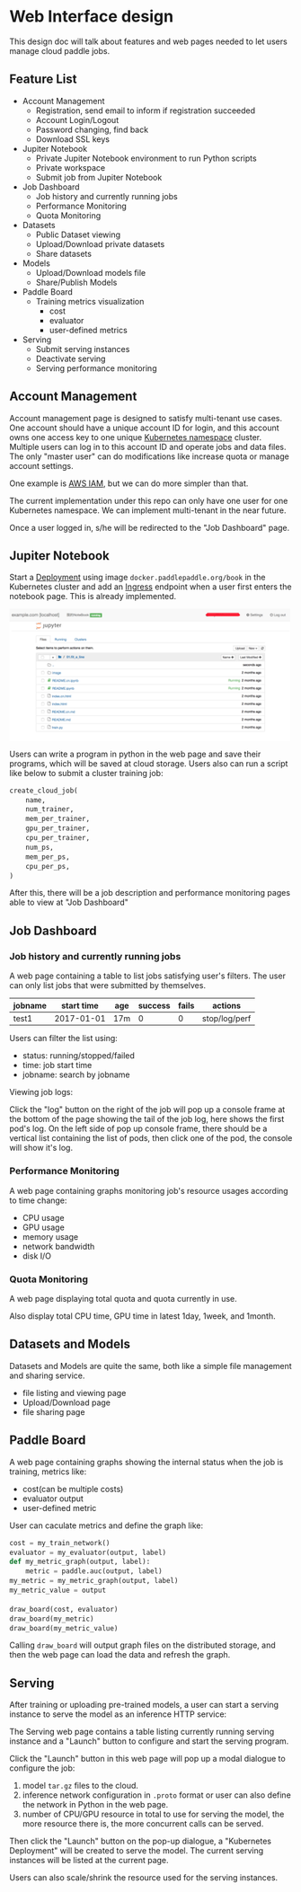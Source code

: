 # Web Interface design

This design doc will talk about features and web pages needed to let users manage cloud paddle jobs.

## Feature List

- Account Management
    - Registration, send email to inform if registration succeeded
    - Account Login/Logout
    - Password changing, find back
    - Download SSL keys
- Jupiter Notebook
    - Private Jupiter Notebook environment to run Python scripts
    - Private workspace
    - Submit job from Jupiter Notebook
- Job Dashboard
    - Job history and currently running jobs
    - Performance Monitoring
    - Quota Monitoring
- Datasets
    - Public Dataset viewing
    - Upload/Download private datasets
    - Share datasets
- Models
    - Upload/Download models file
    - Share/Publish Models
- Paddle Board
    - Training metrics visualization
        - cost
        - evaluator
        - user-defined metrics
- Serving
    - Submit serving instances
    - Deactivate serving
    - Serving performance monitoring

## Account Management

Account management page is designed to satisfy multi-tenant use cases. One account should have a unique account ID for login, and this account owns one access key to one unique [Kubernetes namespace](https://kubernetes.io/docs/concepts/overview/working-with-objects/namespaces/) cluster. Multiple users can log in to this account ID and operate jobs and data files. The only "master user" can do modifications like increase quota or manage account settings.

One example is [AWS IAM](https://aws.amazon.com/iam/?nc2=h_m1), but we can do more simpler than that.

The current implementation under this repo can only have one user for one Kubernetes namespace. We can implement multi-tenant in the near future.

Once a user logged in, s/he will be redirected to the "Job Dashboard" page.

## Jupiter Notebook

Start a [Deployment](https://kubernetes.io/docs/concepts/workloads/controllers/deployment/) using image `docker.paddlepaddle.org/book` in the Kubernetes cluster and add an [Ingress](https://kubernetes.io/docs/concepts/services-networking/ingress/) endpoint when a user first enters the notebook page. This is already implemented.

<img src="pictures/notebook.png" width="500px" align="center">

Users can write a program in python in the web page and save their programs, which will be saved at cloud storage. Users also can run a script like below to submit a cluster training job:

```python
create_cloud_job(
    name,
    num_trainer,
    mem_per_trainer,
    gpu_per_trainer,
    cpu_per_trainer,
    num_ps,
    mem_per_ps,
    cpu_per_ps,
)
```

After this, there will be a job description and performance monitoring pages able to view at "Job Dashboard"

## Job Dashboard

### Job history and currently running jobs

A web page containing a table to list jobs satisfying user's filters. The user can only list jobs that were submitted by themselves.

| jobname | start time | age      | success | fails | actions |
| ------- | ---------- | -------- | ------- | ----- | ------- |
| test1   | 2017-01-01 | 17m      |    0    |   0   | stop/log/perf |

Users can filter the list using:

- status:  running/stopped/failed
- time:    job start time
- jobname: search by jobname

Viewing job logs:

Click the "log" button on the right of the job will pop up a console frame at the bottom of the page showing the tail of the job log, here shows the first pod's log. On the left side of pop up console frame, there should be a vertical list containing the list of pods, then click one of the pod, the console will show it's log.

### Performance Monitoring

A web page containing graphs monitoring job's resource usages according to time change:

- CPU usage
- GPU usage
- memory usage
- network bandwidth
- disk I/O

### Quota Monitoring

A web page displaying total quota and quota currently in use.

Also display total CPU time, GPU time in latest 1day, 1week, and 1month.

## Datasets and Models

Datasets and Models are quite the same, both like a simple file management and sharing service.

- file listing and viewing page
- Upload/Download page
- file sharing page

## Paddle Board

A web page containing graphs showing the internal status when the job is training, metrics like:

- cost(can be multiple costs)
- evaluator output
- user-defined metric

User can caculate metrics and define the graph like:

```python
cost = my_train_network()
evaluator = my_evaluator(output, label)
def my_metric_graph(output, label):
    metric = paddle.auc(output, label)
my_metric = my_metric_graph(output, label)
my_metric_value = output

draw_board(cost, evaluator)
draw_board(my_metric)
draw_board(my_metric_value)
```

Calling `draw_board` will output graph files on the distributed storage, and then the web page can load the data and refresh the graph.

## Serving

After training or uploading pre-trained models, a user can start a serving instance to serve the model as an inference HTTP service:

The Serving web page contains a table listing currently running serving instance and a "Launch" button to configure and start the serving program.

Click the "Launch" button in this web page will pop up a modal dialogue to configure the job:

1. model `tar.gz` files to the cloud.
1. inference network configuration in `.proto` format or user can also define the network in Python in the web page.
1. number of CPU/GPU resource in total to use for serving the model, the more resource there is, the more concurrent calls can be served.

Then click the "Launch" button on the pop-up dialogue, a "Kubernetes Deployment" will be created to serve the model. The current serving instances will be listed at the current page.

Users can also scale/shrink the resource used for the serving instances.